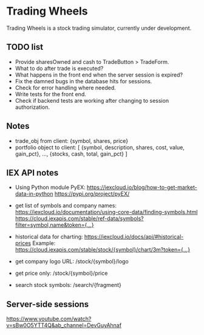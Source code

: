 # Trading Wheels

Trading Wheels is a stock trading simulator, currently under development.

## TODO list

- Provide sharesOwned and cash to TradeButton > TradeForm.
- What to do after trade is executed?
- What happens in the front end when the server session is expired?
- Fix the damned bugs in the database hits for sessions.
- Check for error handling where needed.
- Write tests for the front end.
- Check if backend tests are working after changing to session authorization.

## Notes

- trade_obj from client:
  {symbol, shares, price}
- portfolio object to client:
  [
  {symbol, description, shares, cost, value, gain_pct},
  ...,
  {stocks, cash, total, gain_pct}
  ]

## IEX API notes

- Using Python module PyEX: https://iexcloud.io/blog/how-to-get-market-data-in-python
  https://pypi.org/project/pyEX/

- get list of symbols and company names:
  https://iexcloud.io/documentation/using-core-data/finding-symbols.html
  https://cloud.iexapis.com/stable/ref-data/symbols?filter=symbol,name&token={...}
- historical data for charting:
  https://iexcloud.io/docs/api/#historical-prices
  Example: https://cloud.iexapis.com/stable/stock/{symbol}/chart/3m?token={...}
- get company logo URL:
  /stock/{symbol}/logo
- get price only: /stock/{symbol}/price
- search stock symbols: /search/{fragment}

## Server-side sessions

https://www.youtube.com/watch?v=sBw0O5YTT4Q&ab_channel=DevGuyAhnaf
